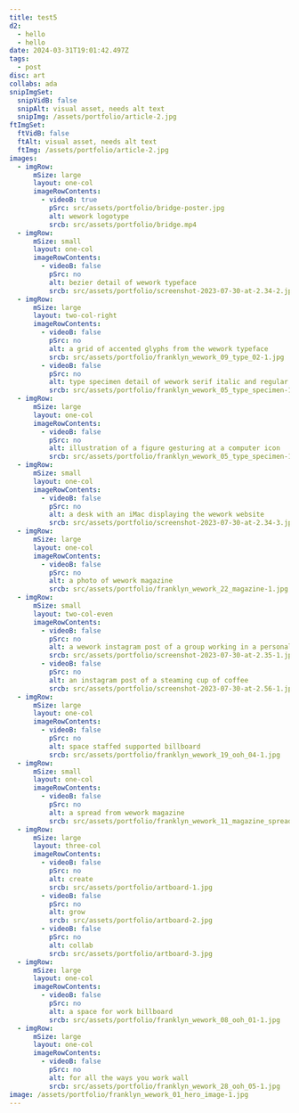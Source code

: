 ```yaml
---
title: test5
d2:
  - hello
  - hello
date: 2024-03-31T19:01:42.497Z
tags:
  - post
disc: art
collabs: ada
snipImgSet:
  snipVidB: false
  snipAlt: visual asset, needs alt text
  snipImg: /assets/portfolio/article-2.jpg
ftImgSet:
  ftVidB: false
  ftAlt: visual asset, needs alt text
  ftImg: /assets/portfolio/article-2.jpg
images:
  - imgRow:
      mSize: large
      layout: one-col
      imageRowContents:
        - videoB: true
          pSrc: src/assets/portfolio/bridge-poster.jpg
          alt: wework logotype
          srcb: src/assets/portfolio/bridge.mp4
  - imgRow:
      mSize: small
      layout: one-col
      imageRowContents:
        - videoB: false
          pSrc: no
          alt: bezier detail of wework typeface
          srcb: src/assets/portfolio/screenshot-2023-07-30-at-2.34-2.jpg
  - imgRow:
      mSize: large
      layout: two-col-right
      imageRowContents:
        - videoB: false
          pSrc: no
          alt: a grid of accented glyphs from the wework typeface
          srcb: src/assets/portfolio/franklyn_wework_09_type_02-1.jpg
        - videoB: false
          pSrc: no
          alt: type specimen detail of wework serif italic and regular
          srcb: src/assets/portfolio/franklyn_wework_05_type_specimen-1.jpg
  - imgRow:
      mSize: large
      layout: one-col
      imageRowContents:
        - videoB: false
          pSrc: no
          alt: illustration of a figure gesturing at a computer icon
          srcb: src/assets/portfolio/franklyn_wework_05_type_specimen-1.jpg
  - imgRow:
      mSize: small
      layout: one-col
      imageRowContents:
        - videoB: false
          pSrc: no
          alt: a desk with an iMac displaying the wework website
          srcb: src/assets/portfolio/screenshot-2023-07-30-at-2.34-3.jpg
  - imgRow:
      mSize: large
      layout: one-col
      imageRowContents:
        - videoB: false
          pSrc: no
          alt: a photo of wework magazine
          srcb: src/assets/portfolio/franklyn_wework_22_magazine-1.jpg
  - imgRow:
      mSize: small
      layout: two-col-even
      imageRowContents:
        - videoB: false
          pSrc: no
          alt: a wework instagram post of a group working in a personal office
          srcb: src/assets/portfolio/screenshot-2023-07-30-at-2.35-1.jpg
        - videoB: false
          pSrc: no
          alt: an instagram post of a steaming cup of coffee
          srcb: src/assets/portfolio/screenshot-2023-07-30-at-2.56-1.jpg
  - imgRow:
      mSize: large
      layout: one-col
      imageRowContents:
        - videoB: false
          pSrc: no
          alt: space staffed supported billboard
          srcb: src/assets/portfolio/franklyn_wework_19_ooh_04-1.jpg
  - imgRow:
      mSize: small
      layout: one-col
      imageRowContents:
        - videoB: false
          pSrc: no
          alt: a spread from wework magazine
          srcb: src/assets/portfolio/franklyn_wework_11_magazine_spread_1-1.jpg
  - imgRow:
      mSize: large
      layout: three-col
      imageRowContents:
        - videoB: false
          pSrc: no
          alt: create
          srcb: src/assets/portfolio/artboard-1.jpg
        - videoB: false
          pSrc: no
          alt: grow
          srcb: src/assets/portfolio/artboard-2.jpg
        - videoB: false
          pSrc: no
          alt: collab
          srcb: src/assets/portfolio/artboard-3.jpg
  - imgRow:
      mSize: large
      layout: one-col
      imageRowContents:
        - videoB: false
          pSrc: no
          alt: a space for work billboard
          srcb: src/assets/portfolio/franklyn_wework_08_ooh_01-1.jpg
  - imgRow:
      mSize: large
      layout: one-col
      imageRowContents:
        - videoB: false
          pSrc: no
          alt: for all the ways you work wall
          srcb: src/assets/portfolio/franklyn_wework_28_ooh_05-1.jpg
image: /assets/portfolio/franklyn_wework_01_hero_image-1.jpg
---
```

